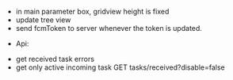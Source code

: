 - in main parameter box, gridview height is fixed
- update tree view
- send fcmToken to server whenever the token is updated.

* Api:

- get received task errors
- get only active incoming task GET tasks/received?disable=false
